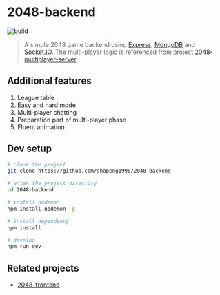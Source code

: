 # 2048-backend

![build](https://github.com/shapeng1998/2048-backend/workflows/build/badge.svg)

> A simple 2048 game backend using [Express](https://www.expressjs.com), [MongoDB](https://www.mongodb.com/) and [Socket.IO](https://socket.io/). The multi-player logic is referenced from project [2048-multiplayer-server](https://github.com/pietrushka/2048-multiplayer-server).

## Additional features

1. League table
2. Easy and hard mode
3. Multi-player chatting
4. Preparation part of multi-player phase
5. Fluent animation

## Dev setup

```bash
# clone the project
git clone https://github.com/shapeng1998/2048-backend

# enter the project directory
cd 2048-backend

# install nodemon
npm install nodemon -g

# install dependency
npm install

# develop
npm run dev
```

## Related projects

- [2048-frontend](https://github.com/shapeng1998/2048-frontend)
